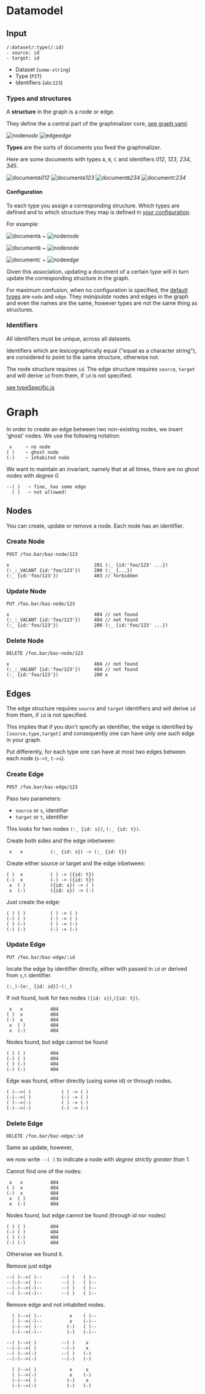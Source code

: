 
# Datamodel

## Input

	/:dataset/:type(/:id)
	- source: id
	- target: id

- Dataset (`some-string`)
- Type (`PIT`)
- Identifiers (`abc123`)

### Types and structures

A **structure** in the graph is a node or edge.

They define the a central part of the graphmalizer core,
[see graph.yaml](../core/graph.yaml).

![node](https://cdn.rawgit.com/graphmalizer/prototype/bb05daee8af3dfb3b22552bb3958b5cdab4c9ff0/docs/node.svg)*node* 		![edge](https://cdn.rawgit.com/graphmalizer/prototype/bb05daee8af3dfb3b22552bb3958b5cdab4c9ff0/docs/edge.svg)*edge*

**Types** are the sorts of documents you feed the graphmalizer.

Here are some documents with types `A`, `B`, `C` and
identifiers *012*, *123*, *234*, *345*.

![document](https://cdn.rawgit.com/graphmalizer/prototype/bb05daee8af3dfb3b22552bb3958b5cdab4c9ff0/docs/document.svg)`A`*012* ![document](https://cdn.rawgit.com/graphmalizer/prototype/bb05daee8af3dfb3b22552bb3958b5cdab4c9ff0/docs/document.svg)`A`*123* ![document](https://cdn.rawgit.com/graphmalizer/prototype/bb05daee8af3dfb3b22552bb3958b5cdab4c9ff0/docs/document.svg)`B`*234* ![document](https://cdn.rawgit.com/graphmalizer/prototype/bb05daee8af3dfb3b22552bb3958b5cdab4c9ff0/docs/document.svg)`C`*234*

#### Configuration

To each type you assign a corresponding structure. Which types are
defined and to which structure they map is defined in [your
configuration](../config.json).

For example:

![document](https://cdn.rawgit.com/graphmalizer/prototype/bb05daee8af3dfb3b22552bb3958b5cdab4c9ff0/docs/document.svg)`A` ~ ![node](https://cdn.rawgit.com/graphmalizer/prototype/bb05daee8af3dfb3b22552bb3958b5cdab4c9ff0/docs/node.svg)*node*

![document](https://cdn.rawgit.com/graphmalizer/prototype/bb05daee8af3dfb3b22552bb3958b5cdab4c9ff0/docs/document.svg)`B` ~ ![node](https://cdn.rawgit.com/graphmalizer/prototype/bb05daee8af3dfb3b22552bb3958b5cdab4c9ff0/docs/node.svg)*node*

![document](https://cdn.rawgit.com/graphmalizer/prototype/bb05daee8af3dfb3b22552bb3958b5cdab4c9ff0/docs/document.svg)`C` ~ ![node](https://cdn.rawgit.com/graphmalizer/prototype/bb05daee8af3dfb3b22552bb3958b5cdab4c9ff0/docs/edge.svg)*edge*

Given this association, updating a document of a certain type will in turn update the corresponding
structure in the graph.

For maximum confusion, when no configuration is specified,
the [default types](../core/config.js) are `node` and `edge`.
They *manipulate* nodes and edges in the graph and even
the names are the same, however
types are not the same thing as structures.

### Identifiers

All identifiers must be unique, across all datasets.

Identifiers which are lexicographically equal ("equal as a character string"),
are considered to point to the same structure, otherwise not.

The node structure requires `id`. The edge structure requires `source`,
`target` and will derive `id` from them, if `id` is not specified.

[see typeSpecific.js](../core/typeSpecific.js)

# Graph

In order to create an edge between two non-existing nodes, we insert 'ghost' nodes.
We use the following notation:

	 x     ~ no node
	( )    ~ ghost node
	(-)    ~ inhabited node

We want to maintain an invariant, namely that at all times, there are no ghost nodes with *degree 0*.

	--( )	~ fine, has some edge
	  ( )	~ not allowed!

## Nodes

You can create, update or remove a node. Each node has an identifier.

### Create Node

	POST /foo.bar/baz-node/123

	x								201 (:_ {id:'foo/123' ...})
	(:_:_VACANT {id:'foo/123'})		200 (:_ {...})
	(:_ {id:'foo/123'})				403 // forbidden

### Update Node

	PUT /foo.bar/baz-node/123

	x								404 // not found
	(:_:_VACANT {id:'foo/123'})		404 // not found
	(:_ {id:'foo/123'}) 			200 (:_ {id:'foo/123' ...})	

### Delete Node

	DELETE /foo.bar/baz-node/123

	x								404 // not found
	(:_:_VACANT {id:'foo/123'})		404 // not found
	(:_ {id:'foo/123'}) 			200 x


## Edges

The edge structure requires `source` and `target` identifiers
and will derive `id` from them, if `id` is not specified.

This implies that if you don't specify an identifier, the edge
is identified by `[source,type,target]` and consequently one
can have only one such edge in your graph.

Put differently, for each type one can have at most two edges
between each node (`s->t`, `t->s`).

### Create Edge

	POST /foo.bar/baz-edge/123

Pass two parameters:

- `source` or `s`, identifier
- `target` or `t`, identifier

This looks for two nodes `(:_ {id: s})`, `(:_ {id: t})`.

Create both sides and the edge inbetween:

	 x   x			(:_ {id: s}) -> (:_ {id: t})

Create either source or target and the edge inbetween:

	( )  x			( ) -> ({id: t})
	(-)  x			(-) -> ({id: t})
	 x  ( )			({id: s}) -> ( )
	 x  (-)			({id: s}) -> (-)

Just create the edge:

	( ) ( )			( ) -> ( )
	(-)	( )			(-) -> ( )
	( ) (-)			( ) -> (-)
	(-) (-)			(-) -> (-)

### Update Edge

	PUT /foo.bar/baz-edge/:id

locate the edge by identifier directly,
either with passed in `id` or derived from `s`,`t` identifier.

`(:_)-[e:_ {id: id}]-(:_)`

If not found, look for two nodes `({id: s})`,`({id: t})`.

	 x   x			404
	( )  x			404
	(-)  x			404
	 x  ( )			404
	 x  (-)			404

Nodes found, but edge cannot be found

	( ) ( )			404
	(-)	( )			404
	( ) (-)			404
	(-) (-)			404

Edge was found, either directly (using some id) or through nodes.

	( )-->( )			( ) -> ( )
	(-)-->( )			(-) -> ( )
	( )-->(-)			( ) -> (-)
	(-)-->(-)			(-) -> (-)

### Delete Edge

	DELETE /foo.bar/baz-edge/:id

Same as update, however,

we now write `--( )` to indicate a node with *degree strictly greater than 1*.

Cannot find one of the nodes:

	 x   x			404
	( )  x			404
	(-)  x			404
	 x  ( )			404
	 x  (-)			404

Nodes found, but edge cannot be found (through id nor nodes)

	( ) ( )			404
	(-)	( )			404
	( ) (-)			404
	(-) (-)			404

Otherwise we found it.

Remove just edge

	--( )-->( )--       --( )   ( )--
	--(-)-->( )--       --( )   ( )--
	--(-)-->(-)--       --( )   ( )--
	--( )-->(-)--       --( )   ( )--

Remove edge and not inhabited nodes.

	  ( )-->( )--          x    ( )--
	  ( )-->(-)--          x    (-)--
	  (-)-->( )--         (-)   ( )--
	  (-)-->(-)--         (-)   (-)--

	--( )-->( )         --( )    x
	--(-)-->( )         --(-)    x
	--( )-->(-)         --( )   (-)
	--(-)-->(-)         --(-)   (-)

	  ( )-->( )            x     x
	  ( )-->(-)            x    (-)
	  (-)-->( )           (-)    x
	  (-)-->(-)           (-)   (-)
